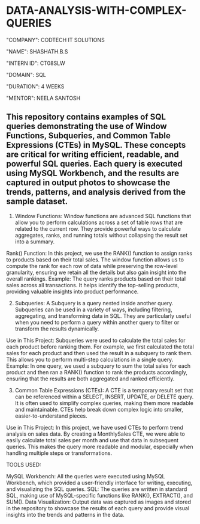 # DATA-ANALYSIS-WITH-COMPLEX-QUERIES

"COMPANY": CODTECH IT SOLUTIONS

"NAME": SHASHATH.B.S

"INTERN ID": CT08SLW

"DOMAIN": SQL

"DURATION": 4 WEEKS

"MENTOR": NEELA SANTOSH

## This repository contains examples of SQL queries demonstrating the use of Window Functions, Subqueries, and Common Table Expressions (CTEs) in MySQL. These concepts are critical for writing efficient, readable, and powerful SQL queries. Each query is executed using MySQL Workbench, and the results are captured in output photos to showcase the trends, patterns, and analysis derived from the sample dataset.

1. Window Functions:
Window functions are advanced SQL functions that allow you to perform calculations across a set of table rows that are related to the current row. They provide powerful ways to calculate aggregates, ranks, and running totals without collapsing the result set into a summary.

Rank() Function: In this project, we use the RANK() function to assign ranks to products based on their total sales. The window function allows us to compute the rank for each row of data while preserving the row-level granularity, ensuring we retain all the details but also gain insight into the overall rankings.
Example: The query ranks products based on their total sales across all transactions. It helps identify the top-selling products, providing valuable insights into product performance.

2. Subqueries:
A Subquery is a query nested inside another query. Subqueries can be used in a variety of ways, including filtering, aggregating, and transforming data in SQL. They are particularly useful when you need to perform a query within another query to filter or transform the results dynamically.

Use in This Project: Subqueries were used to calculate the total sales for each product before ranking them. For example, we first calculated the total sales for each product and then used the result in a subquery to rank them. This allows you to perform multi-step calculations in a single query.
Example: In one query, we used a subquery to sum the total sales for each product and then ran a RANK() function to rank the products accordingly, ensuring that the results are both aggregated and ranked efficiently.

3. Common Table Expressions (CTEs):
A CTE is a temporary result set that can be referenced within a SELECT, INSERT, UPDATE, or DELETE query. It is often used to simplify complex queries, making them more readable and maintainable. CTEs help break down complex logic into smaller, easier-to-understand pieces.

Use in This Project: In this project, we have used CTEs to perform trend analysis on sales data. By creating a MonthlySales CTE, we were able to easily calculate total sales per month and use that data in subsequent queries. This makes the query more readable and modular, especially when handling multiple steps or transformations.

TOOLS USED:

MySQL Workbench: All the queries were executed using MySQL Workbench, which provided a user-friendly interface for writing, executing, and visualizing the SQL queries.
SQL: The queries are written in standard SQL, making use of MySQL-specific functions like RANK(), EXTRACT(), and SUM().
Data Visualization: Output data was captured as images and stored in the repository to showcase the results of each query and provide visual insights into the trends and patterns in the data.
